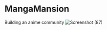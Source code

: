 # MangaMansion
Building an anime community
![Screenshot (87)](https://user-images.githubusercontent.com/72158537/229766539-fa1cd300-866c-424a-9c1e-7f3f2630c91d.png)
